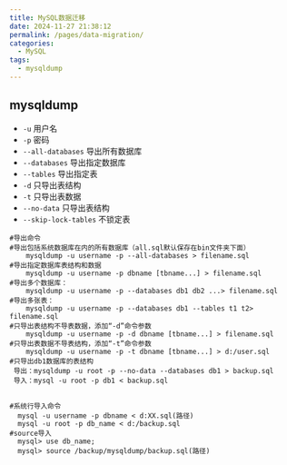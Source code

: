 ```yaml
---
title: MySQL数据迁移
date: 2024-11-27 21:38:12
permalink: /pages/data-migration/
categories:
  - MySQL
tags:
  - mysqldump
---
```


## mysqldump

- `-u` 用户名
- `-p` 密码
- `--all-databases` 导出所有数据库
- `--databases` 导出指定数据库
- `--tables` 导出指定表
- `-d` 只导出表结构
- `-t` 只导出表数据
- `--no-data` 只导出表结构
- `--skip-lock-tables` 不锁定表



```shell
#导出命令
#导出包括系统数据库在内的所有数据库（all.sql默认保存在bin文件夹下面）
	mysqldump -u username -p --all-databases > filename.sql
#导出指定数据库表结构和数据
	mysqldump -u username -p dbname [tbname...] > filename.sql	
#导出多个数据库：
	mysqldump -u username -p --databases db1 db2 ...> filename.sql
#导出多张表：
	mysqldump -u username -p --databases db1 --tables t1 t2> filename.sql
#只导出表结构不导表数据，添加“-d”命令参数
    mysqldump -u username -p -d dbname [tbname...] > filename.sql
#只导出表数据不导表结构，添加“-t”命令参数
    mysqldump -u username -p -t dbname [tbname...] > d:/user.sql
#只导出db1数据库的表结构
 导出：mysqldump -u root -p --no-data --databases db1 > backup.sql
 导入：mysql -u root -p db1 < backup.sql
 
 
#系统行导入命令
  mysql -u username -p dbname < d:XX.sql(路径) 
  mysql -u root -p db_name < d:/backup.sql
#source导入
  mysql> use db_name;
  mysql> source /backup/mysqldump/backup.sql(路径)

```
